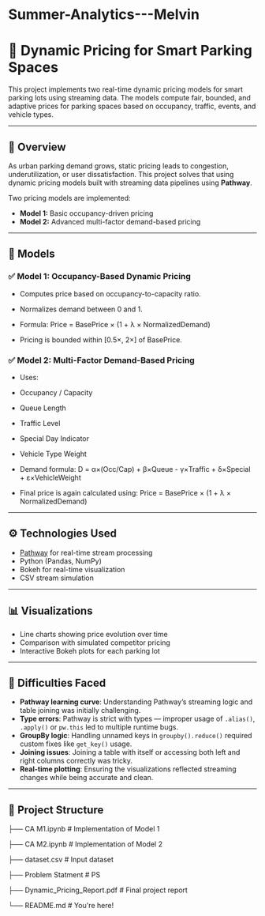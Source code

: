 # Summer-Analytics---Melvin

# 🚗 Dynamic Pricing for Smart Parking Spaces

This project implements two real-time dynamic pricing models for smart parking lots using streaming data. The models compute fair, bounded, and adaptive prices for parking spaces based on occupancy, traffic, events, and vehicle types.

---

## 📌 Overview

As urban parking demand grows, static pricing leads to congestion, underutilization, or user dissatisfaction. This project solves that using dynamic pricing models built with streaming data pipelines using **Pathway**.

Two pricing models are implemented:

- **Model 1:** Basic occupancy-driven pricing
- **Model 2:** Advanced multi-factor demand-based pricing

---

## 🧩 Models

### ✅ Model 1: Occupancy-Based Dynamic Pricing

- Computes price based on occupancy-to-capacity ratio.
- Normalizes demand between 0 and 1.
- Formula:
          Price = BasePrice × (1 + λ × NormalizedDemand)


- Pricing is bounded within [0.5×, 2×] of BasePrice.

### ✅ Model 2: Multi-Factor Demand-Based Pricing

- Uses:
- Occupancy / Capacity
- Queue Length
- Traffic Level
- Special Day Indicator
- Vehicle Type Weight

- Demand formula:  D = α×(Occ/Cap) + β×Queue - γ×Traffic + δ×Special + ε×VehicleWeight
                
- Final price is again calculated using: Price = BasePrice × (1 + λ × NormalizedDemand)


---

## ⚙️ Technologies Used

- [Pathway](https://github.com/pathwaycom/pathway) for real-time stream processing
- Python (Pandas, NumPy)
- Bokeh for real-time visualization
- CSV stream simulation

---

## 📊 Visualizations

- Line charts showing price evolution over time
- Comparison with simulated competitor pricing
- Interactive Bokeh plots for each parking lot

---

## 🧠 Difficulties Faced

- **Pathway learning curve**: Understanding Pathway’s streaming logic and table joining was initially challenging.
- **Type errors**: Pathway is strict with types — improper usage of `.alias()`, `.apply()` or `pw.this` led to multiple runtime bugs.
- **GroupBy logic**: Handling unnamed keys in `groupby().reduce()` required custom fixes like `get_key()` usage.
- **Joining issues**: Joining a table with itself or accessing both left and right columns correctly was tricky.
- **Real-time plotting**: Ensuring the visualizations reflected streaming changes while being accurate and clean.

---

## 📁 Project Structure

├── CA M1.ipynb # Implementation of Model 1

├── CA M2.ipynb # Implementation of Model 2

├── dataset.csv # Input dataset

├── Problem Statment # PS

├── Dynamic_Pricing_Report.pdf # Final project report

└── README.md # You're here!
